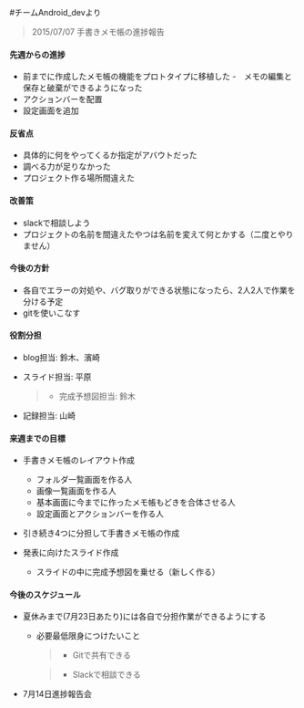 #チームAndroid_devより
> 2015/07/07
手書きメモ帳の進捗報告

#### 先週からの進捗
- 前までに作成したメモ帳の機能をプロトタイプに移植した
	-　メモの編集と保存と破棄ができるようになった
- アクションバーを配置
- 設定画面を追加

#### 反省点
- 具体的に何をやってくるか指定がアバウトだった
- 調べる力が足りなかった
- プロジェクト作る場所間違えた

#### 改善策
- slackで相談しよう
- プロジェクトの名前を間違えたやつは名前を変えて何とかする（二度とやりません）

#### 今後の方針
- 各自でエラーの対処や、バグ取りができる状態になったら、2人2人で作業を分ける予定
- gitを使いこなす

#### 役割分担
- blog担当: 鈴木、濱崎
- スライド担当: 平原
	
	>- 完成予想図担当: 鈴木

- 記録担当: 山崎

#### 来週までの目標
- 手書きメモ帳のレイアウト作成
	- フォルダ一覧画面を作る人
	- 画像一覧画面を作る人
	- 基本画面に今までに作ったメモ帳もどきを合体させる人
	- 設定画面とアクションバーを作る人
	
- 引き続き4つに分担して手書きメモ帳の作成

- 発表に向けたスライド作成
	- スライドの中に完成予想図を乗せる（新しく作る）

#### 今後のスケジュール
- 夏休みまで(7月23日あたり)には各自で分担作業ができるようにする
	- 必要最低限身につけたいこと
		
		> - Gitで共有できる 

		> - Slackで相談できる

- 7月14日進捗報告会